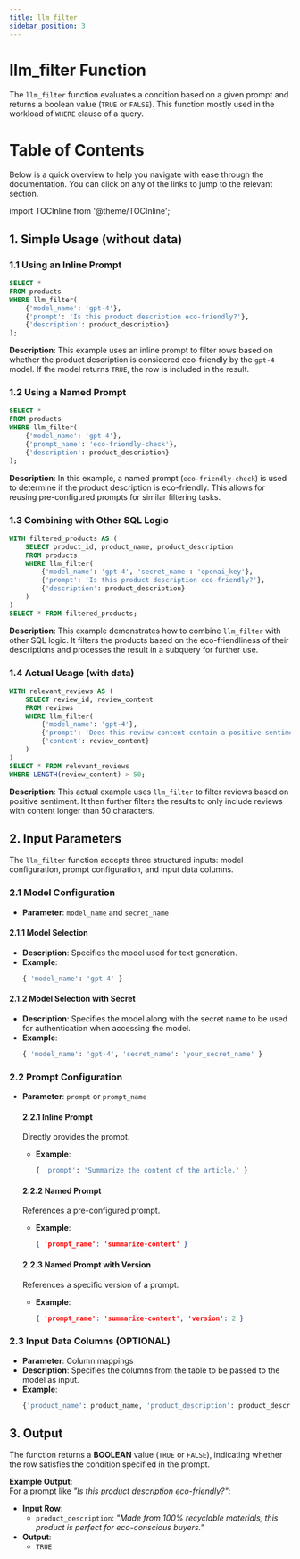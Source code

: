 ```yaml
---
title: llm_filter
sidebar_position: 3
---
```


# llm_filter Function

The `llm_filter` function evaluates a condition based on a given prompt and returns a boolean value (`TRUE` or `FALSE`). This function mostly used in the workload of `WHERE` clause of a query.

# Table of Contents

Below is a quick overview to help you navigate with ease through the documentation. You can click on any of the links to jump to the relevant section.

import TOCInline from '@theme/TOCInline';

<TOCInline toc={toc} />

## 1. Simple Usage (without data)

### 1.1 Using an Inline Prompt

```sql
SELECT * 
FROM products
WHERE llm_filter(
    {'model_name': 'gpt-4'}, 
    {'prompt': 'Is this product description eco-friendly?'}, 
    {'description': product_description}
);
```

**Description**: This example uses an inline prompt to filter rows based on whether the product description is considered eco-friendly by the `gpt-4` model. If the model returns `TRUE`, the row is included in the result.

### 1.2 Using a Named Prompt

```sql
SELECT * 
FROM products
WHERE llm_filter(
    {'model_name': 'gpt-4'}, 
    {'prompt_name': 'eco-friendly-check'}, 
    {'description': product_description}
);
```

**Description**: In this example, a named prompt (`eco-friendly-check`) is used to determine if the product description is eco-friendly. This allows for reusing pre-configured prompts for similar filtering tasks.

### 1.3 Combining with Other SQL Logic

```sql
WITH filtered_products AS (
    SELECT product_id, product_name, product_description
    FROM products
    WHERE llm_filter(
        {'model_name': 'gpt-4', 'secret_name': 'openai_key'}, 
        {'prompt': 'Is this product description eco-friendly?'}, 
        {'description': product_description}
    )
)
SELECT * FROM filtered_products;
```

**Description**: This example demonstrates how to combine `llm_filter` with other SQL logic. It filters the products based on the eco-friendliness of their descriptions and processes the result in a subquery for further use.

### 1.4 Actual Usage (with data)

```sql
WITH relevant_reviews AS (
    SELECT review_id, review_content
    FROM reviews
    WHERE llm_filter(
        {'model_name': 'gpt-4'}, 
        {'prompt': 'Does this review content contain a positive sentiment?'}, 
        {'content': review_content}
    )
)
SELECT * FROM relevant_reviews
WHERE LENGTH(review_content) > 50;
```

**Description**: This actual example uses `llm_filter` to filter reviews based on positive sentiment. It then further filters the results to only include reviews with content longer than 50 characters.

## 2. Input Parameters

The `llm_filter` function accepts three structured inputs: model configuration, prompt configuration, and input data columns.

### 2.1 Model Configuration

- **Parameter**: `model_name` and `secret_name`

#### 2.1.1 Model Selection

- **Description**: Specifies the model used for text generation.
- **Example**:
  ```sql
  { 'model_name': 'gpt-4' }
  ```

#### 2.1.2 Model Selection with Secret

- **Description**: Specifies the model along with the secret name to be used for authentication when accessing the model.
- **Example**:
  ```sql
  { 'model_name': 'gpt-4', 'secret_name': 'your_secret_name' }
  ```

### 2.2 Prompt Configuration

- **Parameter**: `prompt` or `prompt_name`

  #### 2.2.1 Inline Prompt

  Directly provides the prompt.

  - **Example**:
    ```sql
    { 'prompt': 'Summarize the content of the article.' }
    ```

  #### 2.2.2 Named Prompt

  References a pre-configured prompt.

  - **Example**:
    ```json
    { 'prompt_name': 'summarize-content' }
    ```

  #### 2.2.3 Named Prompt with Version

  References a specific version of a prompt.

  - **Example**:
    ```json
    { 'prompt_name': 'summarize-content', 'version': 2 }
    ```

### 2.3 Input Data Columns (OPTIONAL)

- **Parameter**: Column mappings
- **Description**: Specifies the columns from the table to be passed to the model as input.
- **Example**:
  ```sql
  {'product_name': product_name, 'product_description': product_description}
  ```

## 3. Output

The function returns a **BOOLEAN** value (`TRUE` or `FALSE`), indicating whether the row satisfies the condition specified in the prompt.

**Example Output**:  
For a prompt like *"Is this product description eco-friendly?"*:

- **Input Row**:  
  - `product_description`: *"Made from 100% recyclable materials, this product is perfect for eco-conscious buyers."*
- **Output**:  
  - `TRUE`
